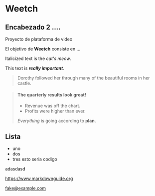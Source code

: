 # Weetch
## Encabezado 2 ....
Proyecto de plataforma de video

El objetivo de **Weetch** consiste en ...

Italicized text is the *cat's meow*.

This text is ***really important***.

> Dorothy followed her through many of the beautiful rooms in her castle.

> #### The quarterly results look great!
>
> - Revenue was off the chart.
> - Profits were higher than ever.
>
>  *Everything* is going according to **plan**.

## Lista
- uno
- dos
- tres
esto seria codigo
    <html>
      <head>
      </head>
    </html>
adasdasd

<https://www.markdownguide.org>

<fake@example.com>
    
    
